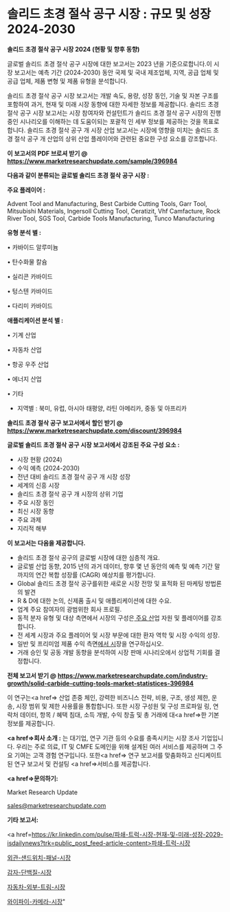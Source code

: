 # 솔리드 초경 절삭 공구 시장 : 규모 및 성장 2024-2030

<strong>솔리드 초경 절삭 공구 시장 2024 (현황 및 향후 동향)</strong>

글로벌 솔리드 초경 절삭 공구 시장에 대한 보고서는 2023 년을 기준으로합니다.이 시장 보고서는 예측 기간 (2024-2030) 동안 국제 및 국내 제조업체, 지역, 공급 업체 및 공급 업체, 제품 변형 및 제품 유형을 분석합니다.

솔리드 초경 절삭 공구 시장 보고서는 개발 속도, 용량, 성장 동인, 기술 및 자본 구조를 포함하여 과거, 현재 및 미래 시장 동향에 대한 자세한 정보를 제공합니다. 솔리드 초경 절삭 공구 시장 보고서는 시장 참여자와 컨설턴트가 솔리드 초경 절삭 공구 시장의 진행중인 시나리오를 이해하는 데 도움이되는 포괄적 인 세부 정보를 제공하는 것을 목표로합니다. 솔리드 초경 절삭 공구 개 시장 산업 보고서는 시장에 영향을 미치는 솔리드 초경 절삭 공구 개 산업의 상위 산업 플레이어와 관련된 중요한 구성 요소를 강조합니다.



<strong>이 보고서의 PDF 브로셔 받기 @ <a href=https://www.marketresearchupdate.com/sample/396984>https://www.marketresearchupdate.com/sample/396984</a></strong>



<strong>다음과 같이 분류되는 글로벌 솔리드 초경 절삭 공구 시장 :</strong>



<strong>주요 플레이어 :</strong>

Advent Tool and Manufacturing, Best Carbide Cutting Tools, Garr Tool, Mitsubishi Materials, Ingersoll Cutting Tool, Ceratizit, Vhf Camfacture, Rock River Tool, SGS Tool, Carbide Tools Manufacturing, Tunco Manufacturing



<strong>유형 분석 별 :</strong>

• 카바이드 알루미늄

• 탄수화물 칼슘

• 실리콘 카바이드

• 텅스텐 카바이드

• 다리미 카바이드



<strong>애플리케이션 분석 별 :</strong>

• 기계 산업

• 자동차 산업

• 항공 우주 산업

• 에너지 산업

• 기타

<ul>
  <li>지역별 : 북미, 유럽, 아시아 태평양, 라틴 아메리카, 중동 및 아프리카</li>
</ul>


<strong>솔리드 초경 절삭 공구 보고서에서 할인 받기 @ <a href=https://www.marketresearchupdate.com/discount/396984>https://www.marketresearchupdate.com/discount/396984</a></strong>



<strong>글로벌 솔리드 초경 절삭 공구 시장 보고서에서 강조된 주요 구성 요소 :</strong>
<ul>
  <li>시장 현황 (2024)</li>
  <li>수익 예측 (2024-2030)</li>
  <li>전년 대비 솔리드 초경 절삭 공구 개 시장 성장</li>
  <li>세계의 신흥 시장</li>
  <li>솔리드 초경 절삭 공구 개 시장의 상위 기업</li>
  <li>주요 시장 동인</li>
  <li>최신 시장 동향</li>
  <li>주요 과제</li>
  <li>지리적 해부</li>
</ul>


<strong>이 보고서는 다음을 제공합니다.</strong>
<ul>
  <li>솔리드 초경 절삭 공구의 글로벌 시장에 대한 심층적 개요.</li>
  <li>글로벌 산업 동향, 2015 년의 과거 데이터, 향후 몇 년 동안의 예측 및 예측 기간 말까지의 연간 복합 성장률 (CAGR) 예상치를 평가합니다.</li>
  <li>Global 솔리드 초경 절삭 공구를위한 새로운 시장 전망 및 표적화 된 마케팅 방법론의 발견</li>
  <li>R &amp; D에 대한 논의, 신제품 출시 및 애플리케이션에 대한 수요.</li>
  <li>업계 주요 참여자의 광범위한 회사 프로필.</li>
  <li>동적 분자 유형 및 대상 측면에서 시장의 구성은<a href=> 주요 산</a>업 자원 및 플레이어를 강조합니다.</li>
  <li>전 세계 시장과 주요 플레이어 및 시장 부문에 대한 환자 역학 및 시장 수익의 성장.</li>
  <li>일반 및 프리미엄 제품 수익 측면<a href=>에서 시</a>장을 연구하십시오.</li>
  <li>거래 승인 및 공동 개발 동향을 분석하여 시장 판매 시나리오에서 상업적 기회를 결정합니다.</li>
</ul>



<strong>전체 보고서 받기 @ <a href=https://www.marketresearchupdate.com/industry-growth/solid-carbide-cutting-tools-market-statistices-396984>https://www.marketresearchupdate.com/industry-growth/solid-carbide-cutting-tools-market-statistices-396984</a></strong>

이 연구는<a href=> 산업 존중</a> 체인, 강력한 비즈니스 전략, 비용, 구조, 생성 제한, 운송, 시장 범위 및 제한 사용률을 통합합니다. 또한 시장 구성원 및 구성 프로파일 링, 연락처 데이터, 항목 / 혜택 침대, 소득 개발, 수익 창출 및 총 거래에 대<a href=>한 기본 </a>정보를 제공합니다.



<strong><a href=>회사 소</a>개 :</strong>
는 대기업, 연구 기관 등의 수요를 충족시키는 시장 조사 기업입니다. 우리는 주로 의료, IT 및 CMFE 도메인을 위해 설계된 여러 서비스를 제공하며 그 주요 기여는 고객 경험 연구입니다. 또한<a href=> 연구 보</a>고서를 맞춤화하고 신디케이트 된 연구 보고서 및 컨설팅 <a href=>서비스</a>를 제공합니다.



<strong><a href=>문의하기:</a></strong>

Market Research Update

sales@marketresearchupdate.com



<strong>기타 보고서:</strong>

<a href=https://kr.linkedin.com/pulse/파쇄-트럭-시장-현재-및-미래-성장-2029-isdailynews?trk=public_post_feed-article-content>파쇄-트럭-시장</a>

<a href=https://www.linkedin.com/pulse/외관-샌드위치-패널-시장-진입-전략-및-위험-평가2029년-analytics-avenue-adventures-24-ana/>외관-샌드위치-패널-시장</a>

<a href=https://www.linkedin.com/pulse/감자-단백질-시장-현재-및-미래-성장-2029-data-dive-diaries-24-analysis-gf0rf/>감자-단백질-시장</a>

<a href=https://www.linkedin.com/pulse/자동차-외부-트림-시장-동향-및-성장-전망-market-matrix-musings-analysis-hyjhf/>자동차-외부-트림-시장</a>

<a href=https://www.linkedin.com/pulse/와이파이-카메라-시장-동향-및-성장-전망-survey-spotlight-pro-24-analysis-8c82c/>와이파이-카메라-시장</a>"
